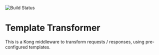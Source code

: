 ![Build Status](https://stonepagamentos.visualstudio.com/_apis/public/build/definitions/3eb9c9ed-2656-4b52-ae5c-75ea4a42c98d/285/badge)

# Template Transformer

This is a Kong middleware to transform requests / responses, using pre-configured templates.
